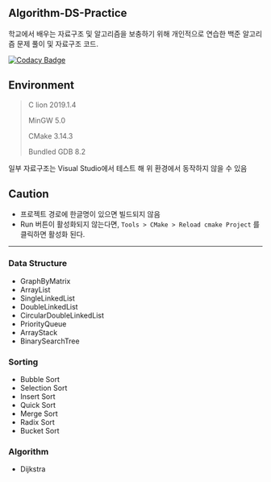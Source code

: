 <h2>Algorithm-DS-Practice</h2>
학교에서 배우는 자료구조 및 알고리즘을 보충하기 위해 개인적으로 연습한 백준 알고리즘 문제 풀이 및 자료구조 코드.
<br>

[![Codacy Badge](https://api.codacy.com/project/badge/Grade/be9293a02a0f4ed6ad175b2be06f0b91)](https://app.codacy.com/app/jopemachine/Algorithm-DS-Practice?utm_source=github.com&utm_medium=referral&utm_content=jopemachine/Algorithm-DS-Practice&utm_campaign=Badge_Grade_Dashboard)

<h2>Environment</h2>



>C lion 2019.1.4
>
>MinGW 5.0
>
>CMake 3.14.3
>
>Bundled GDB 8.2

일부 자료구조는 Visual Studio에서 테스트 해 위 환경에서 동작하지 않을 수 있음



<h2>Caution</h2>



- 프로젝트 경로에 한글명이 있으면 빌드되지 않음
- Run 버튼이 활성화되지 않는다면,  `Tools > CMake > Reload cmake Project` 를 클릭하면 활성화 된다.

<hr>

<h3>Data Structure</h3>

* GraphByMatrix
* ArrayList
* SingleLinkedList
* DoubleLinkedList
* CircularDoubleLinkedList
* PriorityQueue
* ArrayStack
* BinarySearchTree

<h3>Sorting</h3>

* Bubble Sort
* Selection Sort
* Insert Sort
* Quick Sort
* Merge Sort
* Radix Sort
* Bucket Sort

<h3>Algorithm</h3>

* Dijkstra
